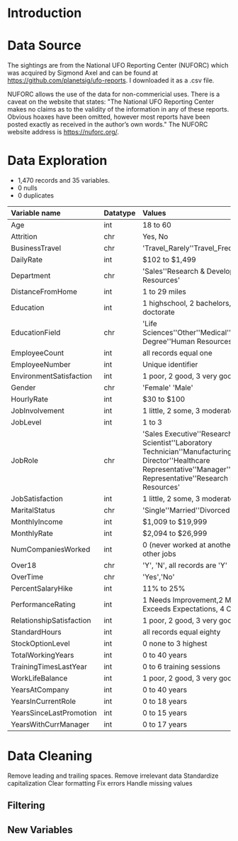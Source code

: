 # Introduction

# Data Source
The sightings are from the National UFO Reporting Center (NUFORC) which was acquired by Sigmond Axel and can be found at https://github.com/planetsig/ufo-reports. I downloaded it as a .csv file.  

NUFORC allows the use of the data for non-commericial uses. There is a caveat on the website that states: "The National UFO Reporting Center makes no claims as to the validity of the information in any of these reports. Obvious hoaxes have been omitted, however most reports have been posted exactly as received in the author’s own words." The NUFORC website address is https://nuforc.org/.

# Data Exploration
- 1,470 records and 35 variables.
- 0 nulls
- 0 duplicates

|Variable name|Datatype|Values|
|:---|:---|:---|
|  Age                     | int|18 to 60|
|  Attrition               | chr| Yes, No|
|  BusinessTravel          | chr| 'Travel_Rarely''Travel_Frequently''Non_Travel'|
|  DailyRate               | int|$102 to $1,499|
|  Department              | chr|'Sales''Research & Development''Human Resources'|
|  DistanceFromHome        | int|1 to 29 miles|
|  Education               | int|1 highschool, 2 bachelors, 3 masters, 4 doctorate|
|  EducationField          | chr|'Life Sciences''Other''Medical''Marketing''Technical Degree''Human Resources'|
|  EmployeeCount           | int|all records equal one|
|  EmployeeNumber          | int|Unique identifier|
|  EnvironmentSatisfaction | int|1 poor, 2 good, 3 very good, 4 excellent|
|  Gender                  | chr|'Female' 'Male'|
|  HourlyRate              | int|$30 to $100|
|  JobInvolvement          | int|1 little, 2 some, 3 moderate, 4 very|
|  JobLevel                | int|1 to 3|
|  JobRole                 | chr|'Sales Executive''Research Scientist''Laboratory Technician''Manufacturing Director''Healthcare Representative''Manager''Sales Representative''Research Director''Human Resources'|
|  JobSatisfaction         | int|1 little, 2 some, 3 moderate, 4 very|
|  MaritalStatus           | chr|'Single''Married''Divorced'|
|  MonthlyIncome           | int|$1,009 to $19,999|
|  MonthlyRate              | int|$2,094 to $26,999|
|  NumCompaniesWorked       | int|0 (never worked at another company) to 9 other jobs|
|  Over18                   | chr|'Y', 'N', all records are 'Y'|
|  OverTime                 | chr|'Yes','No'|
|  PercentSalaryHike        | int|11% to 25%|
|  PerformanceRating        | int|1 Needs Improvement,2 Meets Expectations, 3 Exceeds Expectations, 4 Outstanding|
|  RelationshipSatisfaction | int|1 poor, 2 good, 3 very good, 4 excellent|
|  StandardHours            | int|all records equal eighty|
|  StockOptionLevel         | int |0 none to 3 highest|
|  TotalWorkingYears        | int |0 to 40 years|
|  TrainingTimesLastYear    | int |0 to 6 training sessions|
|  WorkLifeBalance          | int |1 poor, 2 good, 3 very good, 4 excellent|
|  YearsAtCompany           | int |0 to 40 years|
|  YearsInCurrentRole       | int |0 to 18 years|
|  YearsSinceLastPromotion  | int |0 to 15 years|
|  YearsWithCurrManager     | int |0 to 17 years|

# Data Cleaning
Remove leading and trailing spaces.
Remove irrelevant data
Standardize capitalization
Clear formatting
Fix errors
Handle missing values

## Filtering
  
## New Variables

